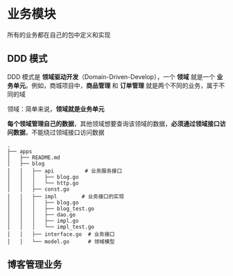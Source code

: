# 业务模块

所有的业务都在自己的包中定义和实现

## DDD 模式

DDD 模式是 **领域驱动开发**（Domain-Driven-Develop），一个 **领域** 就是一个 **业务单元**。例如，商城项目中，**商品管理** 和 **订单管理** 就是两个不同的业务，属于不同的域

领域：简单来说，**领域就是业务单元**
 
**每个领域管理自己的数据**，其他领域想要查询该领域的数据，**必须通过领域接口访问数据**，不能绕过领域接口访问数据

```shell
.
├── apps
│   ├── README.md
│   ├── blog
│   │   ├── api          # 业务服务接口
│   │   │   ├── blog.go
│   │   │   └── http.go
│   │   ├── const.go
│   │   ├── impl        # 业务接口的实现
│   │   │   ├── blog.go
│   │   │   ├── blog_test.go
│   │   │   ├── dao.go
│   │   │   ├── impl.go
│   │   │   └── impl_test.go
│   │   ├── interface.go  # 业务接口
│   │   └── model.go      # 领域模型
```

## 博客管理业务








